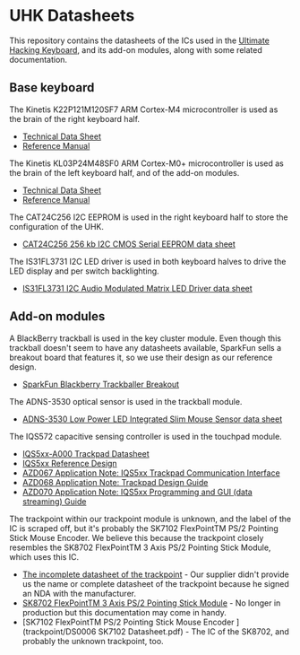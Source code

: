 # UHK Datasheets

This repository contains the datasheets of the ICs used in the [Ultimate Hacking Keyboard](https://ultimatehackingkeyboard.com/), and its add-on modules, along with some related documentation.

## Base keyboard

The Kinetis K22P121M120SF7 ARM Cortex-M4 microcontroller is used as the brain of the right keyboard half.
* [Technical Data Sheet](K22P121M120SF7.pdf)
* [Reference Manual](K22P121M120SF7RM.pdf)

The Kinetis KL03P24M48SF0 ARM Cortex-M0+ microcontroller is used as the brain of the left keyboard half, and of the add-on modules.

* [Technical Data Sheet](KL03P24M48SF0-782281.pdf)
* [Reference Manual](KL03P24M48SF0RM.pdf)

The CAT24C256 I2C EEPROM is used in the right keyboard half to store the configuration of the UHK.

* [CAT24C256 256 kb I2C CMOS Serial EEPROM data sheet](CAT24C256-D.pdf)

The IS31FL3731 I2C LED driver is used in both keyboard halves to drive the LED display and per switch backlighting.

* [IS31FL3731 I2C Audio Modulated Matrix LED Driver data sheet](31FL3731.pdf)

## Add-on modules

A BlackBerry trackball is used in the key cluster module. Even though this trackball doesn't seem to have any datasheets available, SparkFun sells a breakout board that features it, so we use their design as our reference design.

* [SparkFun Blackberry Trackballer Breakout](https://www.sparkfun.com/products/13169)

The ADNS-3530 optical sensor is used in the trackball module.

* [ADNS-3530 Low Power LED Integrated Slim Mouse Sensor data sheet](ADNS-3530.pdf)

The IQS572 capacitive sensing controller is used in the touchpad module.

* [IQS5xx-A000 Trackpad Datasheet](trackpad/iqs5xx-a000_trackpad_datasheet.pdf)
* [IQS5xx Reference Design](trackpad/iqs5xx_reference_designs/IQS5xx.pdf)
* [AZD067 Application Note: IQS5xx Trackpad Communication Interface](trackpad/azd067_iqs5xx_trackpad_communication_interface.pdf)
* [AZD068 Application Note: Trackpad Design Guide](trackpad/azd068-trackpad_design_guide.pdf)
* [AZD070 Application Note: IQS5xx Programming and GUI (data streaming) Guide](trackpad/azd070_iqs5xx_programming_and_data_streaming_guide.pdf)

The trackpoint within our trackpoint module is unknown, and the label of the IC is scraped off, but it's probably the SK7102 FlexPointTM PS/2 Pointing Stick Mouse Encoder. We believe this because the trackpoint closely resembles the SK8702 FlexPointTM 3 Axis PS/2 Pointing Stick Module, which uses this IC.

* [The incomplete datasheet of the trackpoint](trackpoint/trackpoint_module.pdf) - Our supplier didn't provide us the name or complete datasheet of the trackpoint because he signed an NDA with the manufacturer.
* [SK8702 FlexPointTM 3 Axis PS/2 Pointing Stick Module](trackpoint/DS0013_SK8702_Datasheet.pdf) - No longer in production but this documentation may come in handy.
* [SK7102 FlexPointTM PS/2 Pointing Stick Mouse Encoder ](trackpoint/DS0006 SK7102 Datasheet.pdf) - The IC of the SK8702, and probably the unknown trackpoint, too.
